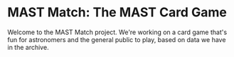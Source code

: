 # MAST Match: The MAST Card Game

Welcome to the MAST Match project. We're working on a card game that's fun for astronomers and the general public to play, based on data we have in the archive.
